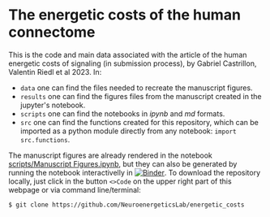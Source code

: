 # The energetic costs of the human connectome

This is the code and main data associated with the article of the human energetic costs of signaling (in submission process), by Gabriel Castrillon, Valentin Riedl et al 2023. In:

- `data` one can find the files needed to recreate the manuscript figures.
- `results` one can find the figures files from the manuscript created in the jupyter's notebook.
- `scripts` one can find the notebooks in *ipynb* and *md* formats.
- `src` one can find the functions created for this repository, which can be imported as a python module directly from any notebook: `import src.functions`.

The manuscript figures are already rendered in the notebook [scripts/Manuscript Figures.ipynb](https://github.com/NeuroenergeticsLab/energetic_costs/blob/main/scripts/Manuscript%20Figures.ipynb), but they can also be generated by running the notebook interactivelly in [![Binder](https://mybinder.org/badge_logo.svg)](https://mybinder.org/v2/gh/NeuroenergeticsLab/energetic_costs/HEAD?filepath=/scripts/Manuscript%20Figures.ipynb). To download the repository locally, just click in the button `<>Code` on the upper right part of this webpage or via command line/terminal:
```console
$ git clone https://github.com/NeuroenergeticsLab/energetic_costs
```
